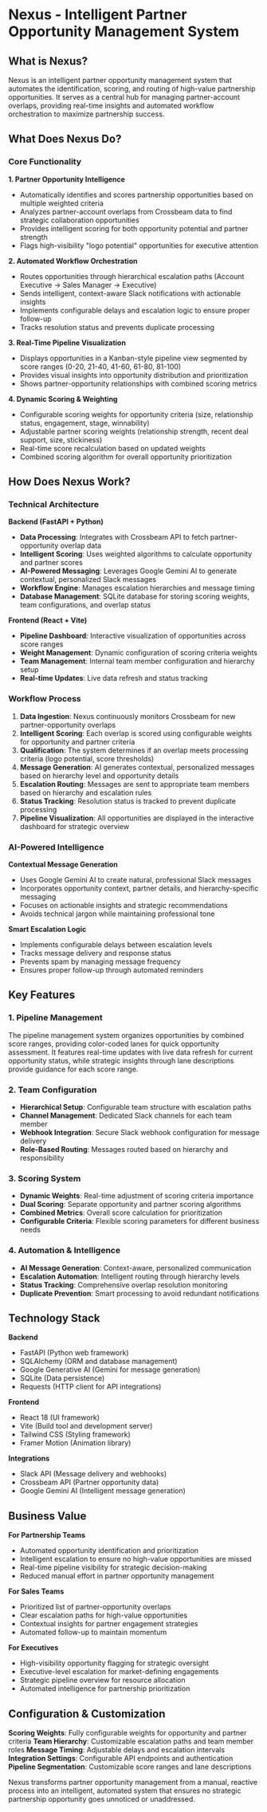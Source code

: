 # Nexus - Intelligent Partner Opportunity Management System

## What is Nexus?

Nexus is an intelligent partner opportunity management system that automates the identification, scoring, and routing of high-value partnership opportunities. It serves as a central hub for managing partner-account overlaps, providing real-time insights and automated workflow orchestration to maximize partnership success.

## What Does Nexus Do?

### Core Functionality

**1. Partner Opportunity Intelligence**
- Automatically identifies and scores partnership opportunities based on multiple weighted criteria
- Analyzes partner-account overlaps from Crossbeam data to find strategic collaboration opportunities
- Provides intelligent scoring for both opportunity potential and partner strength
- Flags high-visibility "logo potential" opportunities for executive attention

**2. Automated Workflow Orchestration**
- Routes opportunities through hierarchical escalation paths (Account Executive → Sales Manager → Executive)
- Sends intelligent, context-aware Slack notifications with actionable insights
- Implements configurable delays and escalation logic to ensure proper follow-up
- Tracks resolution status and prevents duplicate processing

**3. Real-Time Pipeline Visualization**
- Displays opportunities in a Kanban-style pipeline view segmented by score ranges (0-20, 21-40, 41-60, 61-80, 81-100)
- Provides visual insights into opportunity distribution and prioritization
- Shows partner-opportunity relationships with combined scoring metrics

**4. Dynamic Scoring & Weighting**
- Configurable scoring weights for opportunity criteria (size, relationship status, engagement, stage, winnability)
- Adjustable partner scoring weights (relationship strength, recent deal support, size, stickiness)
- Real-time score recalculation based on updated weights
- Combined scoring algorithm for overall opportunity prioritization

## How Does Nexus Work?

### Technical Architecture

**Backend (FastAPI + Python)**
- **Data Processing**: Integrates with Crossbeam API to fetch partner-opportunity overlap data
- **Intelligent Scoring**: Uses weighted algorithms to calculate opportunity and partner scores
- **AI-Powered Messaging**: Leverages Google Gemini AI to generate contextual, personalized Slack messages
- **Workflow Engine**: Manages escalation hierarchies and message timing
- **Database Management**: SQLite database for storing scoring weights, team configurations, and overlap status

**Frontend (React + Vite)**
- **Pipeline Dashboard**: Interactive visualization of opportunities across score ranges
- **Weight Management**: Dynamic configuration of scoring criteria weights
- **Team Management**: Internal team member configuration and hierarchy setup
- **Real-time Updates**: Live data refresh and status tracking

### Workflow Process

1. **Data Ingestion**: Nexus continuously monitors Crossbeam for new partner-opportunity overlaps
2. **Intelligent Scoring**: Each overlap is scored using configurable weights for opportunity and partner criteria
3. **Qualification**: The system determines if an overlap meets processing criteria (logo potential, score thresholds)
4. **Message Generation**: AI generates contextual, personalized messages based on hierarchy level and opportunity details
5. **Escalation Routing**: Messages are sent to appropriate team members based on hierarchy and escalation rules
6. **Status Tracking**: Resolution status is tracked to prevent duplicate processing
7. **Pipeline Visualization**: All opportunities are displayed in the interactive dashboard for strategic overview

### AI-Powered Intelligence

**Contextual Message Generation**
- Uses Google Gemini AI to create natural, professional Slack messages
- Incorporates opportunity context, partner details, and hierarchy-specific messaging
- Focuses on actionable insights and strategic recommendations
- Avoids technical jargon while maintaining professional tone

**Smart Escalation Logic**
- Implements configurable delays between escalation levels
- Tracks message delivery and response status
- Prevents spam by managing message frequency
- Ensures proper follow-up through automated reminders

## Key Features

### 1. Pipeline Management
The pipeline management system organizes opportunities by combined score ranges, providing color-coded lanes for quick opportunity assessment. It features real-time updates with live data refresh for current opportunity status, while strategic insights through lane descriptions provide guidance for each score range.

### 2. Team Configuration
- **Hierarchical Setup**: Configurable team structure with escalation paths
- **Channel Management**: Dedicated Slack channels for each team member
- **Webhook Integration**: Secure Slack webhook configuration for message delivery
- **Role-Based Routing**: Messages routed based on hierarchy and responsibility

### 3. Scoring System
- **Dynamic Weights**: Real-time adjustment of scoring criteria importance
- **Dual Scoring**: Separate opportunity and partner scoring algorithms
- **Combined Metrics**: Overall score calculation for prioritization
- **Configurable Criteria**: Flexible scoring parameters for different business needs

### 4. Automation & Intelligence
- **AI Message Generation**: Context-aware, personalized communication
- **Escalation Automation**: Intelligent routing through hierarchy levels
- **Status Tracking**: Comprehensive overlap resolution monitoring
- **Duplicate Prevention**: Smart processing to avoid redundant notifications

## Technology Stack

**Backend**
- FastAPI (Python web framework)
- SQLAlchemy (ORM and database management)
- Google Generative AI (Gemini for message generation)
- SQLite (Data persistence)
- Requests (HTTP client for API integrations)

**Frontend**
- React 18 (UI framework)
- Vite (Build tool and development server)
- Tailwind CSS (Styling framework)
- Framer Motion (Animation library)

**Integrations**
- Slack API (Message delivery and webhooks)
- Crossbeam API (Partner opportunity data)
- Google Gemini AI (Intelligent message generation)

## Business Value

**For Partnership Teams**
- Automated opportunity identification and prioritization
- Intelligent escalation to ensure no high-value opportunities are missed
- Real-time pipeline visibility for strategic decision-making
- Reduced manual effort in partner opportunity management

**For Sales Teams**
- Prioritized list of partner-opportunity overlaps
- Clear escalation paths for high-value opportunities
- Contextual insights for partner engagement strategies
- Automated follow-up to maintain momentum

**For Executives**
- High-visibility opportunity flagging for strategic oversight
- Executive-level escalation for market-defining engagements
- Strategic pipeline overview for resource allocation
- Automated intelligence for partnership prioritization

## Configuration & Customization

**Scoring Weights**: Fully configurable weights for opportunity and partner criteria
**Team Hierarchy**: Customizable escalation paths and team member roles
**Message Timing**: Adjustable delays and escalation intervals
**Integration Settings**: Configurable API endpoints and authentication
**Pipeline Segmentation**: Customizable score ranges and lane descriptions

Nexus transforms partner opportunity management from a manual, reactive process into an intelligent, automated system that ensures no strategic partnership opportunity goes unnoticed or unaddressed.
